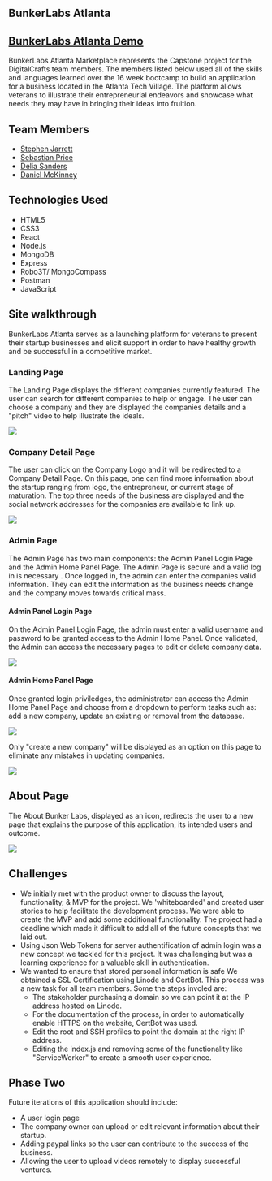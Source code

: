## BunkerLabs Atlanta

## <a href=""> BunkerLabs Atlanta Demo</a>

BunkerLabs Atlanta Marketplace represents the Capstone project for the DigitalCrafts team members. The members listed below used all of the skills and languages learned over the 16 week bootcamp to build an application for a business located in the Atlanta Tech Village. The platform allows veterans to illustrate their entrepreneurial endeavors and showcase what needs they may have in bringing their ideas into fruition.

## Team Members
* <a href="https://github.com/stephenjarrett"> Stephen Jarrett</a>
* <a href="https://github.com/sprice36"> Sebastian Price</a>
* <a href="https://github.com/Dsande41"> Delia Sanders</a>
* <a href="https://github.com/Dmckinney821"> Daniel McKinney</a>

## Technologies Used
* HTML5
* CSS3
* React
* Node.js
* MongoDB
* Express
* Robo3T/ MongoCompass
* Postman
* JavaScript

## Site walkthrough 
BunkerLabs Atlanta serves as a launching platform for veterans to present their startup businesses and elicit support in order to have healthy growth and be successful in a competitive market.


### Landing Page
The Landing Page displays the different companies currently featured. The user can search for different companies to help or engage. The user can choose a company and they are displayed the companies details and a "pitch" video to help illustrate the ideals.

<img src="readme/landingPage.png">

### Company Detail Page
The user can click on the Company Logo and it will be redirected to a Company Detail Page. On this page, one can find more information about the startup ranging from logo, the entrepreneur, or current stage of maturation. The top three needs of the business are displayed and the social network addresses for the companies are available to link up.

<img src="readme/Company.png">


### Admin Page
The Admin Page has two main components: the Admin Panel Login Page and the Admin Home Panel Page. The Admin Page is secure and a valid log in is necessary . Once logged in, the admin can enter the companies valid information. They can edit the information as the business needs change and the company moves towards critical mass. 


#### Admin Panel Login Page
On the Admin Panel Login Page, the admin must enter a valid username and password to be granted access to the Admin Home Panel. Once validated, the Admin can access the necessary pages to edit or delete company data.

<img src="readme/Login.png">

#### Admin Home Panel Page
Once granted login priviledges, the administrator can access the Admin Home Panel Page and choose from a dropdown to perform tasks such as: add a new company, update an existing  or removal from the database.

<img src="readme/create.png">

Only "create a new company" will be displayed as an option on this page to eliminate any mistakes in updating companies. 

<img src="readme/AdminPage.png">
          

## About Page 
The About Bunker Labs, displayed as an icon, redirects the user to a new page that explains the purpose of this application, its intended users and outcome.

<img src= "readme/about.png">

## Challenges
* We initially met with the product owner to discuss the layout, functionality, & MVP for the project. We 'whiteboarded' and created user stories to help facilitate the development process. We were able to create the MVP and add some additional functionality. The project had a deadline which made it difficult to add all of the future concepts that we laid out. 
* Using Json Web Tokens for server authentification of admin login was a new concept we tackled for this project. It was challenging but was a learning experience for a valuable skill in authentication.
* We wanted to ensure that stored personal information is safe We obtained a SSL Certification using Linode and CertBot. This process was a new task for all team members. 
Some the steps involed are:
  * The stakeholder purchasing a domain so we can point it at the IP address hosted on Linode. 
  * For the documentation of the process, in order to automatically enable HTTPS on the website, CertBot was used.
  * Edit the root and SSH profiles to point the domain at the right IP address.
  * Editing the index.js and removing some of the functionality like "ServiceWorker" to create a smooth user experience. 



## Phase Two
Future iterations of this application should include:
  * A user login page 
  * The company owner can upload or edit relevant information about their startup.
  * Adding paypal links so the user can contribute to the success of the business.
  * Allowing the user to upload videos remotely to display successful ventures. 




